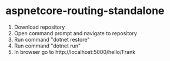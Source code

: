 # aspnetcore-routing-standalone

1. Download repository
2. Open command prompt and navigate to repository
3. Run command "dotnet restore"
4. Run command "dotnet run"
5. In browser go to http://localhost:5000/hello/Frank
